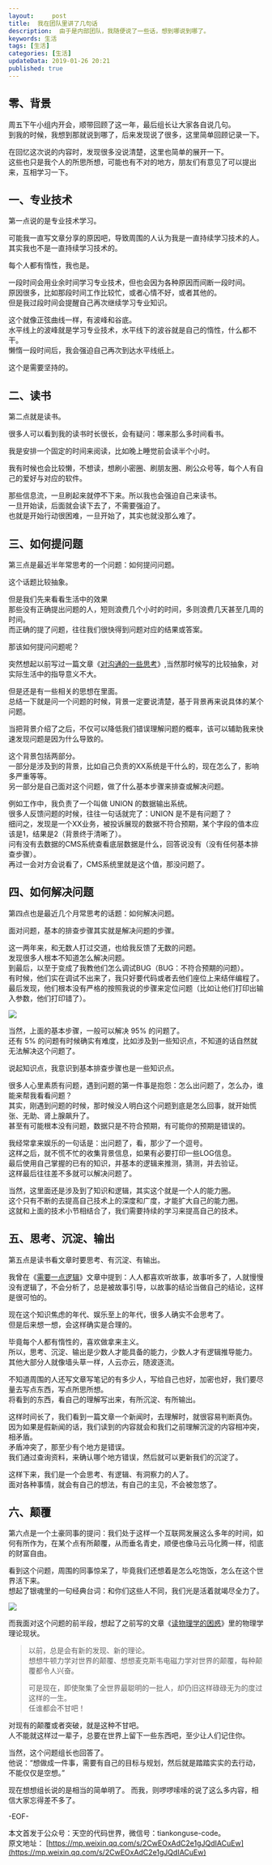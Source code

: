```yaml
---   
layout:     post  
title:  我在团队里讲了几句话  
description:  由于是内部团队，我随便说了一些话，想到哪说到哪了。  
keywords: 生活  
tags: [生活]    
categories: [生活]  
updateData: 2019-01-26 20:21 
published: true   
---  
```



## 零、背景  

周五下午小组内开会，顺带回顾了这一年，最后组长让大家各自说几句。  
到我的时候，我想到那就说到哪了，后来发现说了很多，这里简单回顾记录一下。  


在回忆这次说的内容时，发现很多没说清楚，这里也简单的展开一下。  
这些也只是我个人的所思所想，可能也有不对的地方，朋友们有意见了可以提出来，互相学习一下。  


## 一、专业技术  


第一点说的是专业技术学习。   


可能我一直写文章分享的原因吧，导致周围的人认为我是一直持续学习技术的人。  
其实我也不是一直持续学习技术的。   


每个人都有惰性，我也是。  


一段时间会用业余时间学习专业技术，但也会因为各种原因而间断一段时间。   
原因很多，比如那段时间工作比较忙，或者心情不好，或者其他的。   
但是我过段时间会提醒自己再次继续学习专业知识。   


这个就像正弦曲线一样，有波峰和谷底。  
水平线上的波峰就是学习专业技术，水平线下的波谷就是自己的惰性，什么都不干。  
懒惰一段时间后，我会强迫自己再次到达水平线纸上。  


这个是需要坚持的。  


## 二、读书  


第二点就是读书。   


很多人可以看到我的读书时长很长，会有疑问：哪来那么多时间看书。   


我是安排一个固定的时间来阅读，比如晚上睡觉前会读半个小时。  


我有时候也会比较懒，不想读，想刷小密圈、刷朋友圈、刷公众号等，每个人有自己的爱好与对应的软件。   


那些信息流，一旦刷起来就停不下来。所以我也会强迫自己来读书。   
一旦开始读，后面就会读下去了，不需要强迫了。   
也就是开始行动很困难，一旦开始了，其实也就没那么难了。  


## 三、如何提问题  


第三点是最近半年常思考的一个问题：如何提问问题。   


这个话题比较抽象。  


但是我们先来看看生活中的效果  
那些没有正确提出问题的人，短则浪费几个小时的时间，多则浪费几天甚至几周的时间。  
而正确的提了问题，往往我们很快得到问题对应的结果或答案。  


那该如何提问问题呢？  


突然想起以前写过一篇文章《[对沟通的一些思考](https://mp.weixin.qq.com/s/7sUJ4siTRVJBBMk9staPrw)》,当然那时候写的比较抽象，对实际生活中的指导意义不大。  


但是还是有一些相关的思想在里面。  
总结一下就是问一个问题的时候，背景一定要说清楚，基于背景再来说具体的某个问题。  


当把背景介绍了之后，不仅可以降低我们错误理解问题的概率，该可以辅助我来快速发现问题是因为什么导致的。  


这个背景包括两部分。  
一部分是涉及到的背景，比如自己负责的XX系统是干什么的，现在怎么了，影响多严重等等。  
另一部分是自己面对这个问题，做了什么基本步骤来排查或解决问题。  


例如工作中，我负责了一个叫做 UNION 的数据输出系统。  
很多人反馈问题的时候，往往一句话就完了：UNION 是不是有问题了？  
细问之，发现是一个XX业务，被投诉展现的数据不符合预期，某个字段的值本应该是1，结果是2（背景终于清晰了）。  
问有没有去数据的CMS系统查看底层数据是什么，回答说没有（没有任何基本排查步骤）。  
再过一会对方会说看了，CMS系统里就是这个值，那没问题了。  



## 四、如何解决问题  


第四点也是最近几个月常思考的话题：如何解决问题。  


面对问题，基本的排查步骤其实就是解决问题的步骤。  


这一两年来，和无数人打过交道，也给我反馈了无数的问题。  
发现很多人根本不知道怎么解决问题。  
到最后，以至于变成了我教他们怎么调试BUG（BUG：不符合预期的问题）。  
有时候，他们实在调试不出来了，我只好要代码或者去他们座位上来结伴编程了。  
最后发现，他们根本没有严格的按照我说的步骤来定位问题（比如让他们打印出输入参数，他们打印错了）。  


![](/images/2019/01/15445207526082.png)  


当然，上面的基本步骤，一般可以解决 95% 的问题了。  
还有 5% 的问题有时候确实有难度，比如涉及到一些知识点，不知道的话自然就无法解决这个问题了。  


说起知识点，我意识到基本排查步骤也是一些知识点。  


很多人心里素质有问题，遇到问题的第一件事是抱怨：怎么出问题了，怎么办，谁能来帮我看看问题？  
其实，刚遇到问题的时候，那时候没人明白这个问题到底是怎么回事，就开始慌张、无助、肾上腺飙升了。  
甚至有可能根本没有问题，数据只是不符合预期，有可能你的预期是错误的。  


我经常拿来娱乐的一句话是：出问题了，看，那少了一个逗号。  
这样之后，就不慌不忙的收集背景信息，如果有必要打印一些LOG信息。  
最后使用自己掌握的已有的知识，并基本的逻辑来推测，猜测，并去验证。  
这样最后往往差不多就可以解决问题了。  


当然，这里面还是涉及到了知识和逻辑，其实这个就是一个人的能力圈。  
这个只有不断的去提高自己技术上的深度和广度，才能扩大自己的能力圈。  
这就和上面的技术小节相结合了，我们需要持续的学习来提高自己的技术。


## 五、思考、沉淀、输出


第五点是读书看文章时要思考、有沉淀、有输出。  


我曾在《[需要一点逻辑](https://mp.weixin.qq.com/s/i22rD_BuQK7ex1VrNvZHVg)》文章中提到：人人都喜欢听故事，故事听多了，人就慢慢没有逻辑了，不会分析了，总是被故事引导，以故事的结论当做自己的结论，这样是很可怕的。  


现在这个知识焦虑的年代、娱乐至上的年代，很多人确实不会思考了。  
但是后来想一想，会这样确实是合理的。  


毕竟每个人都有惰性的，喜欢做拿来主义。  
所以，思考、沉淀、输出是少数人才能具备的能力，少数人才有逻辑推导能力。  
其他大部分人就像墙头草一样，人云亦云，随波逐流。  


不知道周围的人还写文章写笔记的有多少人，写给自己也好，加密也好，我们要尽量去写点东西，写点所思所想。  
将看到的东西，看自己的理解写出来，有所沉淀、有所输出。  


这样时间长了，我们看到一篇文章一个新闻时，去理解时，就很容易判断真伪。  
因为如果是假新闻的话，我们读到的内容就会和我们之前理解沉淀的内容相冲突，相矛盾。  
矛盾冲突了，那至少有个地方是错误。  
我们通过查询资料，来确认哪个地方错误，然后就可以更新我们的沉淀了。  


这样下来，我们是一个会思考、有逻辑、有洞察力的人了。  
面对各种事情，就会有自己的想法，有自己的主见，不会被忽悠了。  



## 六、颠覆


第六点是一个土豪同事的提问：我们处于这样一个互联网发展这么多年的时间，如何有所作为，在某个点有所颠覆，从而垂名青史，顺便也像马云马化腾一样，彻底的财富自由。  


看到这个问题，周围的同事惊呆了，毕竟我们还想着是怎么吃饱饭，怎么在这个世界活下来。  
想起了银魂里的一句经典台词：和你们这些人不同，我们光是活着就竭尽全力了。  


![](/images/2019/01/838ba61ea8d3fd1f8a95717c324e251f94ca5fdc.jpg)  


而我面对这个问题的前半段，想起了之前写的文章《[读物理学的困惑](https://mp.weixin.qq.com/s/ZhpjbW21XCDYfFhAzuQsiQ)》里的物理学理论现状。  


> 以前，总是会有新的发现、新的理论。  
> 想想牛顿力学对世界的颠覆、想想麦克斯韦电磁力学对世界的颠覆，每种颠覆都令人兴奋。  
>   
> 可是现在，即使聚集了全世界最聪明的一批人，却仍旧这样碌碌无为的度过这样的一生。  
> 任谁都会不甘吧！  


对现有的颠覆或者突破，就是这种不甘吧。  
人不能就这样过一辈子，总要在世界上留下一些东西吧，至少让人们记住你。  


当然，这个问题组长也回答了。  
他说：“想做成一件事，需要有自己的目标与规划，然后就是踏踏实实的去行动，不能仅仅是空想。”  


现在想想组长说的是相当的简单明了。
而我，则啰啰嗦嗦的说了这么多内容，相信大家忘得差不多了。  




-EOF-  


本文首发于公众号：天空的代码世界，微信号：tiankonguse-code。  
原文地址： [https://mp.weixin.qq.com/s/2CwEOxAdC2e1gJQdIACuEw](https://mp.weixin.qq.com/s/2CwEOxAdC2e1gJQdIACuEw)  
  
